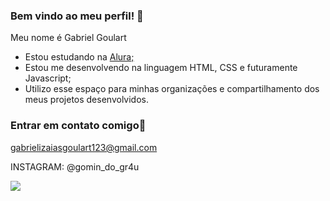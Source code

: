 ### Bem vindo ao meu perfil! 💙

Meu nome é Gabriel Goulart

- Estou estudando na [Alura;](https://www.alura.com.br)
- Estou me desenvolvendo na linguagem HTML, CSS e futuramente Javascript;
- Utilizo esse espaço para minhas organizações e compartilhamento dos meus projetos desenvolvidos.

### Entrar em contato comigo📧
gabrielizaiasgoulart123@gmail.com

INSTAGRAM: @gomin_do_gr4u

![](https://media.tenor.com/i7llTDaTPtUAAAAC/naruto.gif)
